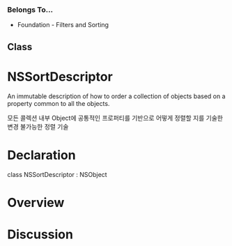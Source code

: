 ### Belongs To...
- Foundation - Filters and Sorting

## Class
# NSSortDescriptor

An immutable description of how to order a collection of objects based on a property common to all the objects.

모든 콜렉션 내부 Object에 공통적인 프로퍼티를 기반으로 어떻게 정렬할 지를 기술한 변경 불가능한 정렬 기술




# Declaration
class NSSortDescriptor : NSObject


# Overview

# Discussion


